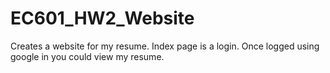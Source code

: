 # EC601_HW2_Website

Creates a website for my resume. Index page is a login. Once logged using google in you could view my resume. 
